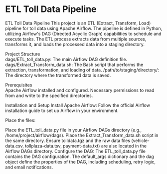 # ETL Toll Data Pipeline

ETL Toll Data Pipeline
This project is an ETL (Extract, Transform, Load) pipeline for toll data using Apache Airflow. The pipeline is defined in Python, utilizing Airflow's DAG (Directed Acyclic Graph) capabilities to schedule and execute tasks. The ETL process extracts data from multiple sources, transforms it, and loads the processed data into a staging directory.

Project Structure      
dags/ETL_toll_data.py: The main Airflow DAG definition file.    
dags/Extract_Transform_data.sh: The Bash script that performs the extraction, transformation, and loading of data.
/path/to/staging/directory/: The directory where the transformed data is saved.

Prerequisites     
Apache Airflow installed and configured.
Necessary permissions to read from and write to the specified directories.
   
Installation and Setup
Install Apache Airflow:
Follow the official Airflow installation guide to set up Airflow in your environment.

Place the files:

Place the ETL_toll_data.py file in your Airflow DAGs directory (e.g., /home/project/airflow/dags).
Place the Extract_Transform_data.sh script in the same directory.
Ensure tolldata.tgz and the raw data files (vehicle-data.csv, tollplaza-data.tsv, payment-data.txt) are also located in the Airflow DAGs directory.
Configure the DAG:
The ETL_toll_data.py file contains the DAG configuration. The default_args dictionary and the dag object define the properties of the DAG, including scheduling, retry logic, and email notifications.
